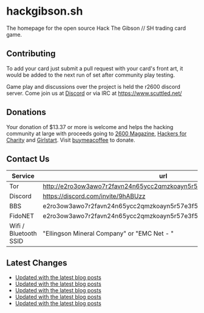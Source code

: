 # hackgibson.sh
The homepage for the open source Hack The Gibson // SH trading card game.


## Contributing

To add your card just submit a pull request with your card's front art, it would be added to the next run of set after community play testing.

Game play and discussions over the project is held the r2600 discord server. Come join us at [Discord](https://discord.com/invite/9hABUzz) or via IRC at https://www.scuttled.net/


## Donations

Your donation of $13.37 or more is welcome and helps the hacking community at large with proceeds going to [2600 Magazine](https://2600.com/), [Hackers for Charity](https://hackersforcharity.org) and [Girlstart](https://girlstart.org).  Visit [buymeacoffee](https://www.buymeacoffee.com/hackgibson.sh) to donate.


## Contact Us

Service | url
-|-
Tor | http://e2ro3ow3awo7r2favn24n65ycc2qmzkoayn5r57e3f56nvjwdcgg32ad.onion
Discord | https://discord.com/invite/9hABUzz
BBS | e2ro3ow3awo7r2favn24n65ycc2qmzkoayn5r57e3f56nvjwdcgg32ad.onion:23
FidoNET | e2ro3ow3awo7r2favn24n65ycc2qmzkoayn5r57e3f56nvjwdcgg32ad.onion:24554
Wifi / Bluetooth SSID | "Ellingson Mineral Company" or "EMC Net - <fidonet address>"

## Latest Changes
<!-- BLOG-POST-LIST:START -->
- [Updated with the latest blog posts](https://github.com/DFW2600/hackgibson.sh/commit/26390c14643d0eacab504731ca23e169cfb40e8a)
- [Updated with the latest blog posts](https://github.com/DFW2600/hackgibson.sh/commit/a951dea9c7631c15dc7f2fcabea536f8d8c2030e)
- [Updated with the latest blog posts](https://github.com/DFW2600/hackgibson.sh/commit/65baea4b10a4e98d83da979aec3f79e44dd63962)
- [Updated with the latest blog posts](https://github.com/DFW2600/hackgibson.sh/commit/b1d02e6648c3d8ddf76bc734a759146fdaefb62f)
- [Updated with the latest blog posts](https://github.com/DFW2600/hackgibson.sh/commit/30912ccbebf98fb44d7adfb128412fa8e966f413)
<!-- BLOG-POST-LIST:END -->
